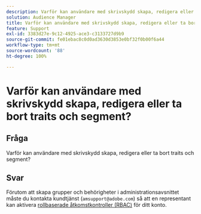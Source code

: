 ```yaml
---
description: Varför kan användare med skrivskydd skapa, redigera eller ta bort traits och segment?
solution: Audience Manager
title: Varför kan användare med skrivskydd skapa, redigera eller ta bort traits och segment?
feature: Support
exl-id: 3383d27e-9c12-4925-ace3-c3133727d9b9
source-git-commit: fe01ebac8c0d0ad3630d3853e0bf32f0b00f6a44
workflow-type: tm+mt
source-wordcount: '88'
ht-degree: 100%

---
```


# Varför kan användare med skrivskydd skapa, redigera eller ta bort traits och segment?

## Fråga

Varför kan användare med skrivskydd skapa, redigera eller ta bort traits och segment?

## Svar

Förutom att skapa grupper och behörigheter i administrationsavsnittet måste du kontakta kundtjänst (`amsupport@adobe.com`) så att en representant kan aktivera [rollbaserade åtkomstkontroller (RBAC)](../features/administration/administration-overview.md) för ditt konto.
